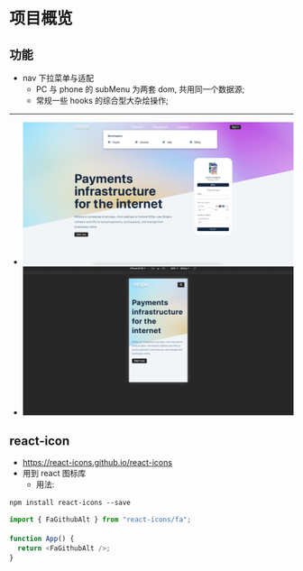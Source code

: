# 项目概览

## 功能

- nav 下拉菜单与适配
  - PC 与 phone 的 subMenu 为两套 dom, 共用同一个数据源;
  - 常规一些 hooks 的综合型大杂烩操作;

---

- ![视觉](./public/main.png "SubMenu PC")
- ![视觉](./public/phone.png "SubMenu Phone")

## react-icon

- https://react-icons.github.io/react-icons
- 用到 react 图标库
  - 用法:

```
npm install react-icons --save
```

```js
import { FaGithubAlt } from "react-icons/fa";

function App() {
  return <FaGithubAlt />;
}
```

